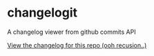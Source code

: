 # changelogit

A changelog viewer from github commits API

[View the changelog for this repo (ooh recusion..)](https://changelogit.korynunn.com#korynunn/changelogit)